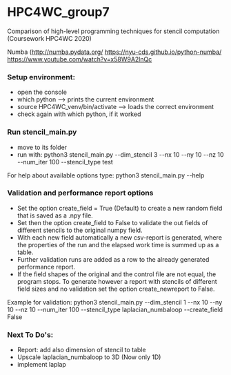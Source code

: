 # HPC4WC_group7
Comparison of high-level programming techniques for stencil computation (Coursework HPC4WC 2020)

Numba (http://numba.pydata.org/ 
https://nyu-cds.github.io/python-numba/
https://www.youtube.com/watch?v=x58W9A2lnQc 

### Setup environment:
- open the console
- which python --> prints the current environment
- source HPC4WC_venv/bin/activate --> loads the correct environment
- check again with which python, if it worked

### Run stencil_main.py
- move to its folder
- run with:
python3 stencil_main.py --dim_stencil 3 --nx 10 --ny 10 --nz 10 --num_iter 100 --stencil_type test

For help about available options type: 
python3 stencil_main.py --help



### Validation and performance report options
- Set the option create_field = True (Default) to create a new random field that is saved as a .npy file.
- Set then the option create_field to False to validate the out fields of different stencils to the original numpy field.
- With each new field automatically a new csv-report is generated, where the properties of the run and the elapsed work time is summed up as a table.
- Further validation runs are added as a row to the already generated performance report.
- If the field shapes of the original and the control file are not equal, the program stops. To generate however a report with stencils of different field sizes and no validation set the option create_newreport to False. 

Example for validation:
python3 stencil_main.py --dim_stencil 1  --nx 10 --ny 10 --nz 10 --num_iter 100 --stencil_type laplacian_numbaloop --create_field False



### Next To Do's:
* Report: add also dimension of stencil to table
* Upscale laplacian_numbaloop to 3D (Now only 1D)
* implement laplap
  
